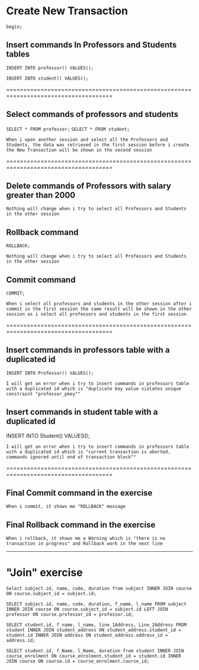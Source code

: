 # Create New Transaction

`begin;`

## Insert commands In Professors and Students tables

`INSERT INTO professor() VALUES();`

`INSERT INTO student() VALUES();`

=====================================================================================

## Select commands of professors and students

`SELECT * FROM professor;`
`SELECT * FROM student;`


`When i open another session and select all the Professors and Students, the data was retrieved in the first session before i create the New Transaction will be shown in the second session`


=====================================================================================

## Delete commands of Professors with salary greater than 2000

<!--DELETE FROM Professor 
	WHERE SALARY > 20000; -->


`Nothing will change when i try to select all Professors and Students in the other session`


## Rollback command

`ROLLBACK;`

`Nothing will change when i try to select all Professors and Students in the other session`


## Commit command

`COMMIT;`

`When i select all professors and students in the other session after i commit in the first session the same result will be shown in the other session as i select all professors and students in the first session`

=====================================================================================

## Insert commands in professors table with a duplicated id

`INSERT INTO Professor() VALUES();`

`I will get an error when i try to insert commands in professors table with a duplicated id which is "duplicate key value violates unique constraint "professor_pkey""`


## Insert commands in student table with a duplicated id

INSERT INTO Student() VALUES();

`I will get an error when i try to insert commands in professors table with a duplicated id which is "current transaction is aborted, commands ignored until end of transaction block""`

=====================================================================================


## Final Commit command in the exercise

`When i commit, it shows me "ROLLBACK" message`


## Final Rollback command in the exercise
`When i rollback, it shows me a Warning which is "there is no transaction in progress" and Rollback work in the next line`


--------------------------------------------------



# "Join" exercise

`Select subject.id, name, code, duration from subject INNER JOIN course ON course.subject_id = subject.id;`

`SELECT subject.id, name, code, duration, f_name, l_name FROM subject INNER JOIN course ON course.subject_id = subject.id LEFT JOIN professor ON course.professor_id = professor.id;`

`SELECT student.id, f_name, l_name, line_1Address, Line_2Address FROM student INNER JOIN student_address ON student_address.student_id = student.id INNER JOIN address ON student_address.address_id = address.id;`

`SELECT student.id, f_Name, l_Name, duration from student INNER JOIN course_enrolment ON course_enrolment.student_id = student.id INNER JOIN course ON course.id = course_enrolment.course_id;`


 
